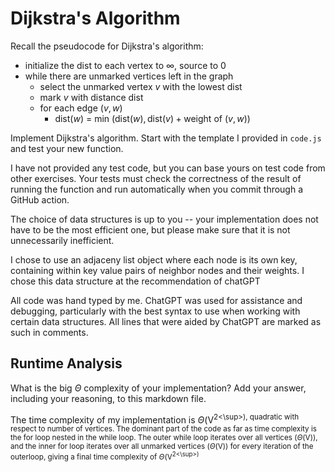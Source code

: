 # Dijkstra's Algorithm

Recall the pseudocode for Dijkstra's algorithm:
- initialize the dist to each vertex to $\infty$, source to 0
- while there are unmarked vertices left in the graph
    - select the unmarked vertex $v$ with the lowest dist
    - mark $v$ with distance dist
    - for each edge $(v,w)$
        - dist($w$) = min $\left(\textrm{dist}(w), \textrm{dist}(v) + \textrm{weight of }(v, w)\right)$

Implement Dijkstra's algorithm. Start with the template I provided in `code.js`
and test your new function.

I have not provided any test code, but you can base yours on test code from
other exercises. Your tests must check the correctness of the result of running
the function and run automatically when you commit through a GitHub action.

The choice of data structures is up to you -- your implementation does not have
to be the most efficient one, but please make sure that it is not unnecessarily
inefficient.

I chose to use an adjaceny list object where each node is its own key, containing within key value pairs of neighbor nodes and their weights. I chose this data structure at the recommendation of chatGPT

All code was hand typed by me. ChatGPT was used for assistance and debugging, particularly with the best syntax to use when working with certain data structures. All lines that were aided by ChatGPT are marked as such in comments.

## Runtime Analysis

What is the big $\Theta$ complexity of your implementation? Add your
answer, including your reasoning, to this markdown file.

The time complexity of my implementation is $\Theta$(V<sup>2<\sup>), quadratic with respect to number of vertices. The dominant part of the code as far as time complexity is the for loop nested in the while loop. The outer while loop iterates over all vertices ($\Theta$(V)), and the inner for loop iterates over all unmarked vertices ($\Theta$(V)) for every iteration of the outerloop, giving a final time complexity of $\Theta$(V<sup>2<\sup>)
